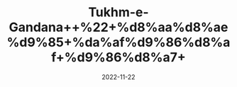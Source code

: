 ---
title: 'Tukhm-e-Gandana++%22+%d8%aa%d8%ae%d9%85+%da%af%d9%86%d8%af+%d9%86%d8%a7+'
date: '2022-11-22' 
metatag: '' 
inventory: '0' 
draft: false 
# meta description 
shortDescripton: '+Yarrow+Seeds+%22+It+is+an+anti-inflammatory+agent+and+to+heal+skin+wounds.+Other+medicinal+uses+of+yarrow+include+easing+digestive+disorders%2c+relieving+anxiety%2c+and+helping+neurological+conditions'
description: 'Seed+%d8%aa%d8%ae%d9%85++%d8%a8%db%8c%d8%ac'
longdescription: ''
tags: ''
brand: ''
subCategory: ''
unit: '10 gm-Pk'
sellCount: '0'
featured: True
# product Price
price: '30.0'
# Product Short Description
shortDescription: '+Yarrow+Seeds+%22+It+is+an+anti-inflammatory+agent+and+to+heal+skin+wounds.+Other+medicinal+uses+of+yarrow+include+easing+digestive+disorders%2c+relieving+anxiety%2c+and+helping+neurological+conditions'
productID: '18DC4B76-1D25-ED11-9968-005056B3A416'
type: 'products'
category: 'Seed+%d8%aa%d8%ae%d9%85++%d8%a8%db%8c%d8%ac' 
thumnailproduct: 'https://eraconnect.blob.core.windows.net/product-images/aminsaddiquidawakhana/18DC4B76-1D25-ED11-9968-005056B3A416.webp' 
images:
  - image: 'https://eraconnect.blob.core.windows.net/product-images/aminsaddiquidawakhana/18DC4B76-1D25-ED11-9968-005056B3A416.webp'  
Variants:
---